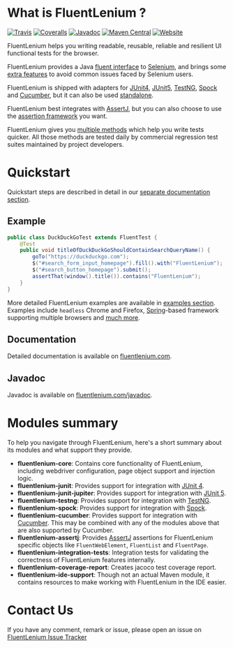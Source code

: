 # What is FluentLenium ?

[![Travis](https://travis-ci.com/FluentLenium/FluentLenium.svg?branch=develop)](https://travis-ci.com/FluentLenium/FluentLenium)
[![Coveralls](https://coveralls.io/repos/github/FluentLenium/FluentLenium/badge.svg?branch=develop)](https://coveralls.io/github/FluentLenium/FluentLenium?branch=develop)
[![Javadoc](https://javadoc-badge.appspot.com/org.fluentlenium/fluentlenium-core.svg?label=javadoc)](https://fluentlenium.com/javadoc)
[![Maven Central](https://img.shields.io/maven-central/v/org.fluentlenium/fluentlenium-parent.svg)](http://search.maven.org/#search%7Cgav%7C1%7Cg%3A%22org.fluentlenium%22%20AND%20a%3A%22fluentlenium-parent%22)
[![Website](https://img.shields.io/website-up-down-green-red/http/fluentlenium.com.svg)](https://fluentlenium.com)

FluentLenium helps you writing readable, reusable, reliable and resilient UI functional tests for the browser.

FluentLenium provides a Java [fluent interface](http://en.wikipedia.org/wiki/Fluent_interface) to
[Selenium](http://www.seleniumhq.org/), and brings some [extra features](https://fluentlenium.com/docs/key_features/)
 to avoid common issues faced by Selenium users.

FluentLenium is shipped with adapters for [JUnit4](https://junit.org/junit4/), [JUnit5](https://junit.org/junit5/), [TestNG](http://testng.org/doc/index.html), [Spock](http://spockframework.org/) and [Cucumber](https://cucumber.io), but it can also be used [standalone](https://fluentlenium.com/docs/test-runners/#standalone-mode).

FluentLenium best integrates with [AssertJ](http://joel-costigliola.github.io/assertj/), but you can also choose to use
the [assertion framework](https://fluentlenium.com/docs/assertion-libraries/) you want.

FluentLenium gives you [multiple methods](https://fluentlenium.com/docs/test-methods/) which help you write tests quicker. All those methods are tested daily by commercial regression test suites maintained by project developers.


# Quickstart

Quickstart steps are described in detail in our [separate documentation section](https://fluentlenium.com/quickstart/).

## Example

```java
public class DuckDuckGoTest extends FluentTest {
    @Test
    public void titleOfDuckDuckGoShouldContainSearchQueryName() {
        goTo("https://duckduckgo.com");
        $("#search_form_input_homepage").fill().with("FluentLenium");
        $("#search_button_homepage").submit();
        assertThat(window().title()).contains("FluentLenium");
    }
}
```
More detailed FluentLenium examples are available in [examples section](https://github.com/FluentLenium/FluentLenium/tree/develop/examples).
Examples include `headless` Chrome and Firefox, [Spring](https://spring.io/)-based framework supporting multiple browsers and [much more](https://fluentlenium.com/quickstart/#more-examples).

## Documentation

Detailed documentation is available on [fluentlenium.com](https://fluentlenium.com).

## Javadoc

Javadoc is available on [fluentlenium.com/javadoc](https://fluentlenium.com/javadoc).

# Modules summary

To help you navigate through FluentLenium, here's a short summary about its modules and what support they provide.

- **fluentlenium-core**: Contains core functionality of FluentLenium, including webdriver configuration, page object support and injection logic.
- **fluentlenium-junit**: Provides support for integration with [JUnit 4](https://junit.org/junit4/).
- **fluentlenium-junit-jupiter**: Provides support for integration with [JUnit 5](https://junit.org/junit5/).
- **fluentlenium-testng**: Provides support for integration with [TestNG](https://testng.org/doc/index.html).
- **fluentlenium-spock**: Provides support for integration with [Spock](http://spockframework.org).
- **fluentlenium-cucumber**: Provides support for integration with [Cucumber](https://cucumber.io). This may be combined with any of the modules above that are also supported by Cucumber.
- **fluentlenium-assertj**: Provides [AssertJ](http://joel-costigliola.github.io/assertj/) assertions for FluentLenium specific objects like `FluentWebElement`, `FluentList` and `FluentPage`.
- **fluentlenium-integration-tests**: Integration tests for validating the correctness of FluentLenium features internally.
- **fluentlenium-coverage-report**: Creates jacoco test coverage report.
- **fluentlenium-ide-support**: Though not an actual Maven module, it contains resources to make working with FluentLenium in the IDE easier.

# Contact Us
If you have any comment, remark or issue, please open an issue on
[FluentLenium Issue Tracker](https://github.com/FluentLenium/FluentLenium/issues)
